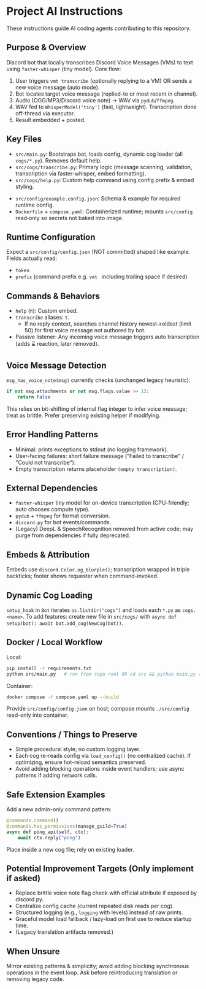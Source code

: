 # Project AI Instructions

These instructions guide AI coding agents contributing to this repository.

## Purpose & Overview
Discord bot that locally transcribes Discord Voice Messages (VMs) to text using `faster-whisper` (tiny model). Core flow:
1. User triggers `vmt transcribe` (optionally replying to a VM) OR sends a new voice message (auto mode).
2. Bot locates target voice message (replied-to or most recent in channel).
3. Audio (OGG/MP3/Discord voice note) → WAV via `pydub`/`ffmpeg`.
4. WAV fed to `WhisperModel('tiny')` (fast, lightweight). Transcription done off-thread via executor.
5. Result embedded + posted.

## Key Files
- `src/main.py`: Bootstraps bot, loads config, dynamic cog loader (all `cogs/*.py`). Removes default help.
- `src/cogs/transcribe.py`: Primary logic (message scanning, validation, transcription via faster-whisper, embed formatting).
- `src/cogs/help.py`: Custom help command using config prefix & embed styling.
<!-- Legacy language code cog removed -->
- `src/config/example.config.json`: Schema & example for required runtime config.
- `Dockerfile` + `compose.yaml`: Containerized runtime; mounts `src/config` read‑only so secrets not baked into image.

## Runtime Configuration
Expect a `src/config/config.json` (NOT committed) shaped like example. Fields actually read:
- `token`
- `prefix` (command prefix e.g. `vmt ` including trailing space if desired)

## Commands & Behaviors
- `help` (`h`): Custom embed.
- `transcribe` aliases: `t`.
  - If no reply context, searches channel history newest→oldest (limit 50) for first voice message not authored by bot.
- Passive listener: Any incoming voice message triggers auto transcription (adds ⌛ reaction, later removed).

## Voice Message Detection
`msg_has_voice_note(msg)` currently checks (unchanged legacy heuristic):
```python
if not msg.attachments or not msg.flags.value >> 13:
    return False
```
This relies on bit-shifting of internal flag integer to infer voice message; treat as brittle. Prefer preserving existing helper if modifying.

## Error Handling Patterns
- Minimal: prints exceptions to stdout (no logging framework).
- User-facing failures: short failure message ("Failed to transcribe" / "Could not transcribe").
- Empty transcription returns placeholder `(empty transcription)`.

## External Dependencies
- `faster-whisper` tiny model for on-device transcription (CPU-friendly; auto chooses compute type).
- `pydub` + `ffmpeg` for format conversion.
- `discord.py` for bot events/commands.
- (Legacy) DeepL & SpeechRecognition removed from active code; may purge from dependencies if fully deprecated.

## Embeds & Attribution
Embeds use `discord.Color.og_blurple()`; transcription wrapped in triple backticks; footer shows requester when command-invoked.

## Dynamic Cog Loading
`setup_hook` in `Bot` iterates `os.listdir("cogs")` and loads each `*.py` as `cogs.<name>`. To add features: create new file in `src/cogs/` with `async def setup(bot): await bot.add_cog(NewCog(bot))`.

## Docker / Local Workflow
Local:
```bash
pip install -r requirements.txt
python src/main.py   # run from repo root OR cd src && python main.py (expects working dir containing cogs/ & config/)
```
Container:
```bash
docker compose -f compose.yaml up --build
```
Provide `src/config/config.json` on host; compose mounts `./src/config` read-only into container.

## Conventions / Things to Preserve
- Simple procedural style; no custom logging layer.
- Each cog re-reads config via `load_config()` (no centralized cache). If optimizing, ensure hot-reload semantics preserved.
- Avoid adding blocking operations inside event handlers; use async patterns if adding network calls.

## Safe Extension Examples
Add a new admin-only command pattern:
```python
@commands.command()
@commands.has_permissions(manage_guild=True)
async def ping_api(self, ctx):
    await ctx.reply("pong")
```
Place inside a new cog file; rely on existing loader.

## Potential Improvement Targets (Only implement if asked)
- Replace brittle voice note flag check with official attribute if exposed by discord.py.
- Centralize config cache (current repeated disk reads per cog).
- Structured logging (e.g., `logging` with levels) instead of raw prints.
- Graceful model load fallback / lazy-load on first use to reduce startup time.
- (Legacy translation artifacts removed.)

## When Unsure
Mirror existing patterns & simplicity; avoid adding blocking synchronous operations in the event loop. Ask before reintroducing translation or removing legacy code.
